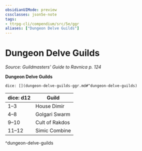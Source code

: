 ```yaml
---
obsidianUIMode: preview
cssclasses: json5e-note
tags:
- ttrpg-cli/compendium/src/5e/ggr
aliases: ["Dungeon Delve Guilds"]
---
```

# Dungeon Delve Guilds
*Source: Guildmasters' Guide to Ravnica p. 124* 

**Dungeon Delve Guilds**

`dice: [](dungeon-delve-guilds-ggr.md#^dungeon-delve-guilds)`

| dice: d12 | Guild |
|-----------|-------|
| 1–3 | House Dimir |
| 4–8 | Golgari Swarm |
| 9–10 | Cult of Rakdos |
| 11–12 | Simic Combine |
^dungeon-delve-guilds